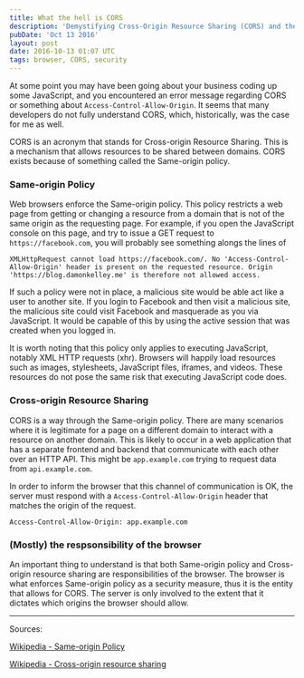 ```yaml
---
title: What the hell is CORS
description: 'Demystifying Cross-Origin Resource Sharing (CORS) and the Same-origin Policy that protects web browsers from malicious sites.'
pubDate: 'Oct 13 2016'
layout: post
date: 2016-10-13 01:07 UTC
tags: browser, CORS, security
---
```


At some point you may have been going about your business coding up some JavaScript, and you encountered an error message regarding CORS or something about `Access-Control-Allow-Origin`. It seems that many developers do not fully understand CORS, which, historically, was the case for me as well.

CORS is an acronym that stands for Cross-origin Resource Sharing. This is a mechanism that allows resources to be shared between domains. CORS exists because of something called the Same-origin policy.

### Same-origin Policy

Web browsers enforce the Same-origin policy. This policy restricts a web page from getting or changing a resource from a domain that is not of the same origin as the requesting page. For example, if you open the JavaScript console on this page, and try to issue a GET request to `https://facebook.com`, you will probably see something alongs the lines of 

```console
XMLHttpRequest cannot load https://facebook.com/. No 'Access-Control-Allow-Origin' header is present on the requested resource. Origin 'https://blog.damonkelley.me' is therefore not allowed access.
```

If such a policy were not in place, a malicious site would be able act like a user to another site. If you login to Facebook and then visit a malicious site, the malicious site could visit Facebook and masquerade as you via JavaScript. It would be capable of this by using the active session that was created when you logged in. 

It is worth noting that this policy only applies to executing JavaScript, notably XML HTTP requests (xhr). Browsers will happily load resources such as images, stylesheets, JavaScript files, iframes, and videos. These resources do not pose the same risk that executing JavaScript code does.

### Cross-origin Resource Sharing

CORS is a way through the Same-origin policy. There are many scenarios where it is legitimate for a page on a different domain to interact with a resource on another domain. This is likely to occur in a web application that has a separate frontend and backend that communicate with each other over an HTTP API. This might be `app.example.com` trying to request data from `api.example.com`.

In order to inform the browser that this channel of communication is OK, the server must respond with a `Access-Control-Allow-Origin` header that matches the origin of the request.

```console
Access-Control-Allow-Origin: app.example.com
```

### (Mostly) the respsonsibility of the browser

An important thing to understand is that both Same-origin policy and Cross-origin resource sharing are responsibilities of the browser. The browser is what enforces Same-origin policy as a security measure, thus it is the entity that allows for CORS. The server is only involved to the extent that it dictates which origins the browser should allow.

---
Sources:

[Wikipedia - Same-origin Policy](https://en.wikipedia.org/wiki/Same-origin_policy)

[Wikipedia - Cross-origin resource sharing](https://en.wikipedia.org/wiki/Cross-origin_resource_sharing)
